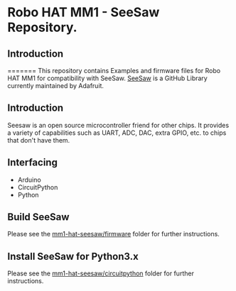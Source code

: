 # Robo HAT MM1 - SeeSaw Repository.

## Introduction
=======
This repository contains Examples and firmware files for Robo HAT MM1 for compatibility with SeeSaw.  [SeeSaw](https://github.com/adafruit/seesaw) is a GitHub Library currently maintained by Adafruit.
## Introduction

Seesaw is an open source microcontroller friend for other chips. It provides a
variety of capabilities such as UART, ADC, DAC, extra GPIO, etc. to chips that don't have them.

## Interfacing
- Arduino 
- CircuitPython
- Python

## Build SeeSaw

Please see the [mm1-hat-seesaw/firmware](https://github.com/robotics-masters/mm1-hat-seesaw/tree/master/firmware) folder for further instructions.

## Install SeeSaw for Python3.x

Please see the [mm1-hat-seesaw/circuitpython](https://github.com/robotics-masters/mm1-hat-seesaw/tree/master/circuitpython) folder for further instructions.

